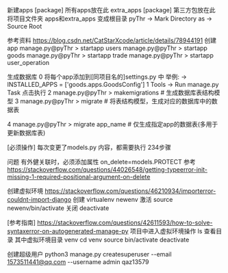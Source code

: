 新建apps [package] 所有apps放在此
extra_apps [package] 第三方包放在此
将项目文件夹 apps和extra_apps 变成根目录 pyThr ->  Mark Directory as -> Source Root

参考资料 https://blog.csdn.net/CatStarXcode/article/details/78944191
创建app
manage.py@pyThr > startapp users
manage.py@pyThr > startapp goods
manage.py@pyThr > startapp trade
manage.py@pyThr > startapp user_operation


生成数据库
0 将每个app添加到[同项目名的]settings.py 中
  举例: -> INSTALLED_APPS = ['goods.apps.GoodsConfig']
1 Tools -> Run manage.py Task 点击执行
2 manage.py@pyThr > makemigrations # 生成数据库表结构模型
3 manage.py@pyThr > migrate # 将表结构模型，生成对应的数据库中的数据表

4 manage.py@pyThr > migrate app_name # 仅生成指定app的数据表(多用于更新数据库表)

[必须操作] 每次变更了models.py 内容，都需要执行 234步骤

问题 有外健关联时，必须添加属性 on_delete=models.PROTECT
参考 https://stackoverflow.com/questions/44026548/getting-typeerror-init-missing-1-required-positional-argument-on-delete

创建虚拟环境 https://stackoverflow.com/questions/46210934/importerror-couldnt-import-django
创建 virtualenv newenv
激活 source newenv/bin/activate
关闭 deactivate


[参考指南] https://stackoverflow.com/questions/42611593/how-to-solve-syntaxerror-on-autogenerated-manage-py
项目中进入虚拟环境操作
ls 查看目录 其中虚拟环境目录 venv
cd venv
source bin/activate
deactivate

创建超级用户
python3 manage.py createsuperuser --email 1573511441@qq.com --username admin qaz13579